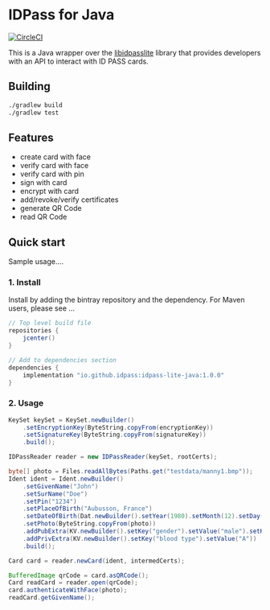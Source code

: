 # IDPass for Java

[![CircleCI](https://circleci.com/gh/idpass/idpass-lite-java.svg?style=svg&circle-token=4fb5cc4cfe96b754d1842c2443ee638608bc4755)](https://circleci.com/gh/idpass/idpass-lite-java)

This is a Java wrapper over the [libidpasslite](https://github.com/idpass/idpass-lite) library that provides developers with an API to interact with ID PASS cards.

## Building
```bash
./gradlew build
./gradlew test
```

## Features
- create card with face
- verify card with face
- verify card with pin
- sign with card
- encrypt with card
- add/revoke/verify certificates
- generate QR Code
- read QR Code

## Quick start
Sample usage....

### 1. Install
Install by adding the bintray repository and the dependency. For Maven users, please see ...

```groovy
// Top level build file
repositories {
    jcenter()
}

// Add to dependencies section
dependencies {
    implementation "io.github.idpass:idpass-lite-java:1.0.0"
}
```

### 2. Usage

```java
KeySet keySet = KeySet.newBuilder()
	.setEncryptionKey(ByteString.copyFrom(encryptionKey))
	.setSignatureKey(ByteString.copyFrom(signatureKey))
	.build();

IDPassReader reader = new IDPassReader(keySet, rootCerts);

byte[] photo = Files.readAllBytes(Paths.get("testdata/manny1.bmp"));
Ident ident = Ident.newBuilder()
	.setGivenName("John")
	.setSurName("Doe")
	.setPin("1234")
	.setPlaceOfBirth("Aubusson, France")
	.setDateOfBirth(Dat.newBuilder().setYear(1980).setMonth(12).setDay(17))
	.setPhoto(ByteString.copyFrom(photo))
	.addPubExtra(KV.newBuilder().setKey("gender").setValue("male").setKey("height").setValue("5.5ft"))
	.addPrivExtra(KV.newBuilder().setKey("blood type").setValue("A"))
	.build();

Card card = reader.newCard(ident, intermedCerts);

BufferedImage qrCode = card.asQRCode();
Card readCard = reader.open(qrCode);
card.authenticateWithFace(photo);
readCard.getGivenName();
```
